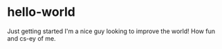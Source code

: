 # hello-world
Just getting started
I'm a nice guy looking to improve the world! How fun and cs-ey of me. 
